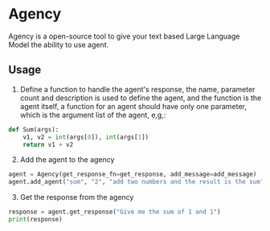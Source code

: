 # Agency

Agency is a open-source tool to give your text based Large Language Model the ability to use agent.

## Usage

1. Define a function to handle the agent's response, the name, parameter count and description is used to define the agent, and the function is the agent itself, a function for an agent should have only one parameter, which is the argument list of the agent, e,g,:

```python
def Sum(args):
    v1, v2 = int(args[0]), int(args[1])
    return v1 + v2
```

2. Add the agent to the agency

```python
agent = Agency(get_response_fn=get_response, add_message=add_message)  # You can find more information for how to initialize the agency in example.py
agent.add_agent("sum", "2", "add two numbers and the result is the sum", Sum) # description is showed to the LLM to help it understand the agent
```

3. Get the response from the agency

```python
response = agent.get_response("Give me the sum of 1 and 1")
print(response)
```



